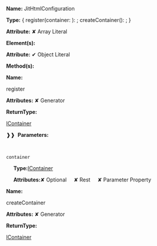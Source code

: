 **Name:** JitHtmlConfiguration

**Type:** { register(container: ): ; createContainer(): ; }

**Attribute:** ✘ Array Literal

**Element(s):**

**Attribute:** ✔ Object Literal

**Method(s):**

**Name:**

register

**Attributes:** ✘ Generator

**ReturnType:**

[IContainer](https://gitbook-18.gitbook.io/au//kernel/di/interfaces/icontainer)

❱❱&nbsp;&nbsp;**Parameters:**

&nbsp;&nbsp;&nbsp;&nbsp;&nbsp;
```
container
```

&nbsp;&nbsp;&nbsp;&nbsp;&nbsp;**Type:**[IContainer](https://gitbook-18.gitbook.io/au//kernel/di/interfaces/icontainer)

&nbsp;&nbsp;&nbsp;&nbsp;&nbsp;**Attributes:**✘ Optional&nbsp;&nbsp;&nbsp;&nbsp;&nbsp;✘ Rest&nbsp;&nbsp;&nbsp;&nbsp;&nbsp;✘ Parameter Property

**Name:**

createContainer

**Attributes:** ✘ Generator

**ReturnType:**

[IContainer](https://gitbook-18.gitbook.io/au//kernel/di/interfaces/icontainer)

